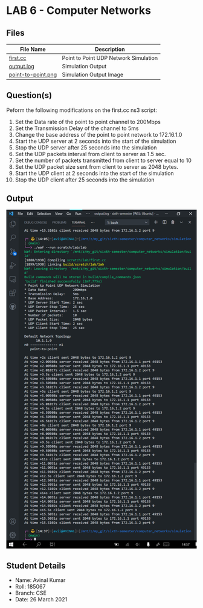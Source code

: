 # LAB 6 - Computer Networks 

## Files

| File Name | Description |
| --- | --- |
| [first.cc](first.cc) | Point to Point UDP Network Simulation |
| [output.log](output.log) | Simulation Output |
| [point-to-point.png](point-to-point.png) | Simulation Output Image |


## Question(s)
Peform the following modifications on the first.cc ns3 script: 
1. Set the Data rate of the point to point channel to 200Mbps 
2. Set the Transmission Delay of the channel to 5ms 
3. Change the base address of the point to point network to 172.16.1.0 
4. Start the UDP server at 2 seconds into the start of the simulation 
5. Stop the UDP server after 25 seconds into the simulation 
6. Set the UDP packets interval from client to server as 1.5 sec. 
7. Set the number of packets transmitted from client to server equal to 10 
8. Set the UDP packet size sent from client to server as 2048 bytes. 
9. Start the UDP client at 2 seconds into the start of the simulation 
10. Stop the UDP client after 25 seconds into the simulation 


## Output

<p align=center><img src="point-to-point.png"></p>

## Student Details

- Name: Avinal Kumar
- Roll: 185067
- Branch: CSE
- Date: 26 March 2021

